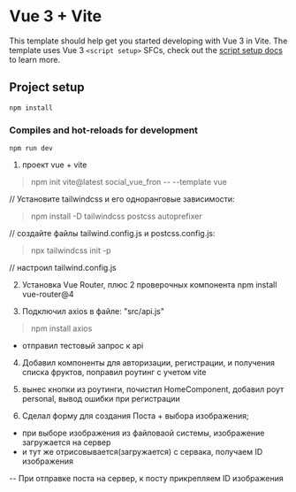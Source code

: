 # Vue 3 + Vite

This template should help get you started developing with Vue 3 in Vite. The template uses Vue 3 `<script setup>` SFCs, check out the [script setup docs](https://v3.vuejs.org/api/sfc-script-setup.html#sfc-script-setup) to learn more.

## Project setup
```
npm install
```

### Compiles and hot-reloads for development
```
npm run dev
```

1) проект vue + vite
>npm init vite@latest social_vue_fron -- --template vue

// Установите tailwindcss и его одноранговые зависимости:
>npm install -D tailwindcss postcss autoprefixer

// создайте файлы tailwind.config.js и postcss.config.js:
>npx tailwindcss init -p

// настроил tailwind.config.js

2) Установка Vue Router, плюс 2 проверочных компонента
npm install vue-router@4

3) Подключил axios в файле: "src/api.js"
>npm install axios
+ отправил тестовый запрос к api

4) Добавил компоненты для авторизации, регистрации,
и получения списка фруктов, поправил роутинг с учетом vite

5) вынес кнопки из роутинги, почистил HomeComponent, добавил роут personal, вывод ошибки при регистрации

6) Сделал форму для создания Поста + выбора изображения;
- при выборе изображения из файловаой системы, изображение загружается на сервер 
- и тут же отрисовывается(загружается) с сервака, получаем ID изображения

-- При отправке поста на сервер, к посту прикрепляем ID изображения